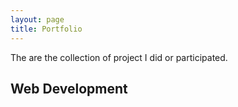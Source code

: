 ```yaml
---
layout: page
title: Portfolio
---
```


The are the collection of project I did or participated.

## Web Development
